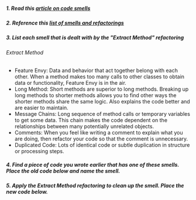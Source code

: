 ##### 1. Read this [article on code smells](http://martinfowler.com/bliki/CodeSmell.html)

##### 2. Reference this [list of smells and refactorings](http://www.industriallogic.com/wp-content/uploads/2005/09/smellstorefactorings.pdf)

##### 3. List each smell that is dealt with by the "Extract Method" refactoring

###### Extract Method

- Feature Envy: Data and behavior that act together belong with each other. When a method makes too many calls to other classes to obtain data or functionality, Feature Envy is in the air.
- Long Method: Short methods are superior to long methods. Breaking up long methods to shorter methods allows you to find other ways the shorter methods share the same logic. Also explains the code better and are easier to maintain.
- Message Chains: Long sequence of method calls or temporary variables to get some data. This chain makes the code dependent on the relationships between many potentially unrelated objects.
- Comments: When you feel like writing a comment to explain what you are doing, then refactor your code so that the comment is unnecessary.
- Duplicated Code: Lots of identical code or subtle duplication in structure or processing steps.

##### 4. Find a piece of code you wrote earlier that has one of these smells. Place the old code below and name the smell.


##### 5. Apply the Extract Method refactoring to clean up the smell. Place the new code below.
